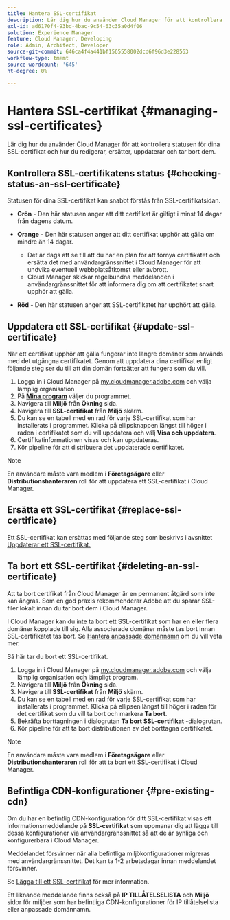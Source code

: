 ```yaml
---
title: Hantera SSL-certifikat
description: Lär dig hur du använder Cloud Manager för att kontrollera statusen för dina SSL-certifikat och hur du redigerar, ersätter, uppdaterar och tar bort dem.
exl-id: ad6170f4-93bd-4bac-9c54-63c35a0d4f06
solution: Experience Manager
feature: Cloud Manager, Developing
role: Admin, Architect, Developer
source-git-commit: 646ca4f4a441bf1565558002dcd6f96d3e228563
workflow-type: tm+mt
source-wordcount: '645'
ht-degree: 0%

---
```



# Hantera SSL-certifikat {#managing-ssl-certificates}

Lär dig hur du använder Cloud Manager för att kontrollera statusen för dina SSL-certifikat och hur du redigerar, ersätter, uppdaterar och tar bort dem.

## Kontrollera SSL-certifikatens status {#checking-status-an-ssl-certificate}

Statusen för dina SSL-certifikat kan snabbt förstås från SSL-certifikatsidan.

* **Grön** - Den här statusen anger att ditt certifikat är giltigt i minst 14 dagar från dagens datum.

* **Orange** - Den här statusen anger att ditt certifikat upphör att gälla om mindre än 14 dagar.
   * Det är dags att se till att du har en plan för att förnya certifikatet och ersätta det med användargränssnittet i Cloud Manager för att undvika eventuell webbplatsåtkomst eller avbrott.
   * Cloud Manager skickar regelbundna meddelanden i användargränssnittet för att informera dig om att certifikatet snart upphör att gälla.

* **Röd** - Den här statusen anger att SSL-certifikatet har upphört att gälla.

## Uppdatera ett SSL-certifikat {#update-ssl-certificate}

När ett certifikat upphör att gälla fungerar inte längre domäner som används med det utgångna certifikatet. Genom att uppdatera dina certifikat enligt följande steg ser du till att din domän fortsätter att fungera som du vill.

1. Logga in i Cloud Manager på [my.cloudmanager.adobe.com](https://my.cloudmanager.adobe.com/) och välja lämplig organisation
1. På **[Mina program](/help/implementing/cloud-manager/navigation.md#my-programs)** väljer du programmet.
1. Navigera till **Miljö** från **Ökning** sida.
1. Navigera till **SSL-certifikat** från **Miljö** skärm.
1. Du kan se en tabell med en rad för varje SSL-certifikat som har installerats i programmet. Klicka på ellipsknappen längst till höger i raden i certifikatet som du vill uppdatera och välj **Visa och uppdatera**.
1. Certifikatinformationen visas och kan uppdateras.
1. Kör pipeline för att distribuera det uppdaterade certifikatet.

>[!NOTE]
>
>En användare måste vara medlem i **Företagsägare** eller **Distributionshanteraren** roll för att uppdatera ett SSL-certifikat i Cloud Manager.

## Ersätta ett SSL-certifikat {#replace-ssl-certificate}

Ett SSL-certifikat kan ersättas med följande steg som beskrivs i avsnittet [Uppdaterar ett SSL-certifikat.](#update-ssl-certificate)

## Ta bort ett SSL-certifikat {#deleting-an-ssl-certificate}

Att ta bort certifikat från Cloud Manager är en permanent åtgärd som inte kan ångras. Som en god praxis rekommenderar Adobe att du sparar SSL-filer lokalt innan du tar bort dem i Cloud Manager.

I Cloud Manager kan du inte ta bort ett SSL-certifikat som har en eller flera domäner kopplade till sig. Alla associerade domäner måste tas bort innan SSL-certifikatet tas bort. Se [Hantera anpassade domännamn](/help/implementing/cloud-manager/custom-domain-names/managing-custom-domain-names.md) om du vill veta mer.

Så här tar du bort ett SSL-certifikat.

1. Logga in i Cloud Manager på [my.cloudmanager.adobe.com](https://my.cloudmanager.adobe.com/) och välja lämplig organisation och lämpligt program.
1. Navigera till **Miljö** från **Ökning** sida.
1. Navigera till **SSL-certifikat** från **Miljö** skärm.
1. Du kan se en tabell med en rad för varje SSL-certifikat som har installerats i programmet. Klicka på ellipsen längst till höger i raden för det certifikat som du vill ta bort och markera **Ta bort**.
1. Bekräfta borttagningen i dialogrutan **Ta bort SSL-certifikat** -dialogrutan.
1. Kör pipeline för att ta bort distributionen av det borttagna certifikatet.

>[!NOTE]
>
>En användare måste vara medlem i **Företagsägare** eller **Distributionshanteraren** roll för att ta bort ett SSL-certifikat i Cloud Manager.

## Befintliga CDN-konfigurationer {#pre-existing-cdn}

Om du har en befintlig CDN-konfiguration för ditt SSL-certifikat visas ett informationsmeddelande på **SSL-certifikat** som uppmanar dig att lägga till dessa konfigurationer via användargränssnittet så att de är synliga och konfigurerbara i Cloud Manager.

Meddelandet försvinner när alla befintliga miljökonfigurationer migreras med användargränssnittet. Det kan ta 1-2 arbetsdagar innan meddelandet försvinner.

Se [Lägga till ett SSL-certifikat](/help/implementing/cloud-manager/managing-ssl-certifications/add-ssl-certificate.md) för mer information.

Ett liknande meddelande finns också på **IP TILLÅTELSELISTA** och **Miljö** sidor för miljöer som har befintliga CDN-konfigurationer för IP tillåtelselista eller anpassade domännamn.

